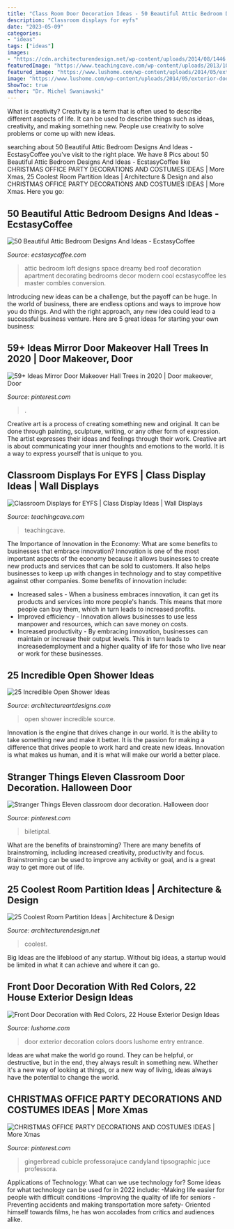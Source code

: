 ```yaml
---
title: "Class Room Door Decoration Ideas - 50 Beautiful Attic Bedroom Designs And Ideas"
description: "Classroom displays for eyfs"
date: "2023-05-09"
categories:
- "ideas"
tags: ["ideas"]
images:
- "https://cdn.architecturendesign.net/wp-content/uploads/2014/08/1446.jpg"
featuredImage: "https://www.teachingcave.com/wp-content/uploads/2013/10/display-flower-hands.jpg"
featured_image: "https://www.lushome.com/wp-content/uploads/2014/05/exterior-doors-door-decoration-red-color-18.jpg"
image: "https://www.lushome.com/wp-content/uploads/2014/05/exterior-doors-door-decoration-red-color-18.jpg"
ShowToc: true
author: "Dr. Michel Swaniawski"
---
```



What is creativity?
Creativity is a term that is often used to describe different aspects of life. It can be used to describe things such as ideas, creativity, and making something new. People use creativity to solve problems or come up with new ideas.

	

		
searching about 50 Beautiful Attic Bedroom Designs And Ideas - EcstasyCoffee you've visit to the right place. We have 8 Pics about 50 Beautiful Attic Bedroom Designs And Ideas - EcstasyCoffee like CHRISTMAS OFFICE PARTY DECORATIONS AND COSTUMES IDEAS | More Xmas, 25 Coolest Room Partition Ideas | Architecture &amp; Design and also CHRISTMAS OFFICE PARTY DECORATIONS AND COSTUMES IDEAS | More Xmas. Here you go:
		
    
## 50 Beautiful Attic Bedroom Designs And Ideas - EcstasyCoffee

<img loading=lazy src="http://www.ecstasycoffee.com/wp-content/uploads/2016/10/dreamy-loft-room.jpg" onerror="this.onerror=null;this.src='https://tse2.mm.bing.net/th?id=OIP.6qK1fGUOKj_YsZ61ed-RZQHaLI&amp;pid=15.1';" alt="50 Beautiful Attic Bedroom Designs And Ideas - EcstasyCoffee">

_Source: ecstasycoffee.com_

>attic bedroom loft designs space dreamy bed roof decoration apartment decorating bedrooms decor modern cool ecstasycoffee les master combles conversion. 

	

Introducing new ideas can be a challenge, but the payoff can be huge. In the world of business, there are endless options and ways to improve how you do things. And with the right approach, any new idea could lead to a successful business venture. Here are 5 great ideas for starting your own business: 

    
## 59+ Ideas Mirror Door Makeover Hall Trees In 2020 | Door Makeover, Door

<img loading=lazy src="https://i.pinimg.com/736x/aa/a6/17/aaa617aa31574f1df3fe80895d45ef24.jpg" onerror="this.onerror=null;this.src='https://tse3.mm.bing.net/th?id=OIP.o_yslTdK7cZdD2JSD_c2hQAAAA&amp;pid=15.1';" alt="59+ Ideas Mirror Door Makeover Hall Trees in 2020 | Door makeover, Door">

_Source: pinterest.com_

>. 

	

Creative art is a process of creating something new and original. It can be done through painting, sculpture, writing, or any other form of expression. The artist expresses their ideas and feelings through their work. Creative art is about communicating your inner thoughts and emotions to the world. It is a way to express yourself that is unique to you.

    
## Classroom Displays For EYFS | Class Display Ideas | Wall Displays

<img loading=lazy src="https://www.teachingcave.com/wp-content/uploads/2013/10/display-flower-hands.jpg" onerror="this.onerror=null;this.src='https://tse4.mm.bing.net/th?id=OIP.Q950TOtmcxuNeKsCAD9lsgHaNJ&amp;pid=15.1';" alt="Classroom Displays for EYFS | Class Display Ideas | Wall Displays">

_Source: teachingcave.com_

>teachingcave. 

	

The Importance of Innovation in the Economy: What are some benefits to businesses that embrace innovation?
Innovation is one of the most important aspects of the economy because it allows businesses to create new products and services that can be sold to customers. It also helps businesses to keep up with changes in technology and to stay competitive against other companies. Some benefits of innovation include: 
- Increased sales - When a business embraces innovation, it can get its products and services into more people's hands. This means that more people can buy them, which in turn leads to increased profits. 
- Improved efficiency - Innovation allows businesses to use less manpower and resources, which can save money on costs. 
- Increased productivity - By embracing innovation, businesses can maintain or increase their output levels. This in turn leads to increasedemployment and a higher quality of life for those who live near or work for these businesses.

    
## 25 Incredible Open Shower Ideas

<img loading=lazy src="https://www.architectureartdesigns.com/wp-content/uploads/2014/03/967-630x949.jpg" onerror="this.onerror=null;this.src='https://tse1.mm.bing.net/th?id=OIP.kxi6f2MX7ncj9g8Uc5RV5AHaLK&amp;pid=15.1';" alt="25 Incredible Open Shower Ideas">

_Source: architectureartdesigns.com_

>open shower incredible source. 

	

Innovation is the engine that drives change in our world. It is the ability to take something new and make it better. It is the passion for making a difference that drives people to work hard and create new ideas. Innovation is what makes us human, and it is what will make our world a better place.

    
## Stranger Things Eleven Classroom Door Decoration. Halloween Door

<img loading=lazy src="https://i.pinimg.com/736x/90/e9/59/90e9592e893f33135d4b571daec652f4.jpg" onerror="this.onerror=null;this.src='https://tse4.mm.bing.net/th?id=OIP.y3lyt-_qrC46iCM6R1rWgQHaJ3&amp;pid=15.1';" alt="Stranger Things Eleven classroom door decoration. Halloween door">

_Source: pinterest.com_

>biletiptal. 

	

What are the benefits of brainstroming?
There are many benefits of brainstroming, including increased creativity, productivity and focus. Brainstroming can be used to improve any activity or goal, and is a great way to get more out of life.

    
## 25 Coolest Room Partition Ideas | Architecture &amp; Design

<img loading=lazy src="https://cdn.architecturendesign.net/wp-content/uploads/2014/08/1446.jpg" onerror="this.onerror=null;this.src='https://tse1.mm.bing.net/th?id=OIP.6iDV5z49ztLLQfWfhoEl0AHaJV&amp;pid=15.1';" alt="25 Coolest Room Partition Ideas | Architecture &amp; Design">

_Source: architecturendesign.net_

>coolest. 

	

Big Ideas are the lifeblood of any startup. Without big ideas, a startup would be limited in what it can achieve and where it can go.

    
## Front Door Decoration With Red Colors, 22 House Exterior Design Ideas

<img loading=lazy src="https://www.lushome.com/wp-content/uploads/2014/05/exterior-doors-door-decoration-red-color-18.jpg" onerror="this.onerror=null;this.src='https://tse2.mm.bing.net/th?id=OIP.jM5T5VeLdIjaAPORHS0-9wHaIj&amp;pid=15.1';" alt="Front Door Decoration with Red Colors, 22 House Exterior Design Ideas">

_Source: lushome.com_

>door exterior decoration colors doors lushome entry entrance. 

	

Ideas are what make the world go round. They can be helpful, or destructive, but in the end, they always result in something new. Whether it's a new way of looking at things, or a new way of living, ideas always have the potential to change the world.

    
## CHRISTMAS OFFICE PARTY DECORATIONS AND COSTUMES IDEAS | More Xmas

<img loading=lazy src="https://i.pinimg.com/736x/14/91/13/149113fe925d3bd8cf017d255060c248.jpg" onerror="this.onerror=null;this.src='https://tse3.mm.bing.net/th?id=OIP.j8NnwP3Lghy1gCL6jFPyGQHaJ4&amp;pid=15.1';" alt="CHRISTMAS OFFICE PARTY DECORATIONS AND COSTUMES IDEAS | More Xmas">

_Source: pinterest.com_

>gingerbread cubicle professorajuce candyland tipsographic juce professora. 

	

Applications of Technology: What can we use technology for?
Some ideas for what technology can be used for in 2022 include: 
-Making life easier for people with difficult conditions 
-Improving the quality of life for seniors 
-Preventing accidents and making transportation more safety- Oriented himself towards films, he has won accolades from critics and audiences alike.

